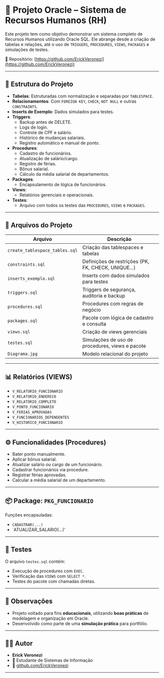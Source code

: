 # 📁 Projeto Oracle – Sistema de Recursos Humanos (RH)

Este projeto tem como objetivo demonstrar um sistema completo de Recursos Humanos utilizando Oracle SQL. Ele abrange desde a criação de tabelas e relações, até o uso de `TRIGGERS`, `PROCEDURES`, `VIEWS`, `PACKAGES` e simulações de testes.

🔗 Repositório: [https://github.com/ErickVeronezi](https://github.com/ErickVeronezi)

---

## 📌 Estrutura do Projeto

- **Tabelas**: Estruturadas com normalização e separadas por `TABLESPACE`.
- **Relacionamentos**: Com `FOREIGN KEY`, `CHECK`, `NOT NULL` e outras `CONSTRAINTS`.
- **Inserts de Exemplo**: Dados simulados para testes.
- **Triggers**:
  - Backup antes de DELETE.
  - Logs de login.
  - Controle de CPF e salário.
  - Histórico de mudanças salariais.
  - Registro automático e manual de ponto.
- **Procedures**:
  - Cadastro de funcionários.
  - Atualização de salário/cargo.
  - Registro de férias.
  - Bônus salarial.
  - Cálculo da média salarial de departamentos.
- **Packages**:
  - Encapsulamento de lógica de funcionários.
- **Views**:
  - Relatórios gerenciais e operacionais.
- **Testes**:
  - Arquivo com todos os testes das `PROCEDURES`, `VIEWS` e `PACKAGES`.

---

## 📂 Arquivos do Projeto

| Arquivo | Descrição |
|--------|-----------|
| `create_tablespace_tables.sql` | Criação das tablespaces e tabelas |
| `constraints.sql` | Definições de restrições (PK, FK, CHECK, UNIQUE...) |
| `inserts_exemplo.sql` | Inserts com dados simulados para testes |
| `triggers.sql` | Triggers de segurança, auditoria e backup |
| `procedures.sql` | Procedures com regras de negócio |
| `packages.sql` | Pacote com lógica de cadastro e consulta |
| `views.sql` | Criação de views gerenciais |
| `testes.sql` | Simulações de uso de procedures, views e pacote |
| `Diagrama.jpg` | Modelo relacional do projeto |

---

## 📊 Relatórios (VIEWS)

- `V_RELATORIO_FUNCIONARIO`
- `V_RELATORIO_ENDERECO`
- `V_RELATORIO_COMPLETO`
- `V_PONTO_FUNCIONARIO`
- `V_FERIAS_APROVADAS`
- `V_FUNCIONARIOS_DEPENDENTES`
- `V_HISTORICO_FUNCIONARIO`

---

## ⚙️ Funcionalidades (Procedures)

- Bater ponto manualmente.
- Aplicar bônus salarial.
- Atualizar salário ou cargo de um funcionário.
- Cadastrar funcionários via procedure.
- Registrar férias aprovadas.
- Calcular a média salarial de um departamento.

---

## 📦 Package: `PKG_FUNCIONARIO`

Funções encapsuladas:

- `CADASTRAR(...)`
- `ATUALIZAR_SALARIO(...)'

---

## 🧪 Testes

O arquivo `testes.sql` contém:

- Execução de procedures com `EXEC`.
- Verificação das `VIEWS` com `SELECT *`.
- Testes do pacote com chamadas diretas.

---

## 📌 Observações

- Projeto voltado para fins **educacionais**, utilizando **boas práticas** de modelagem e organização em Oracle.
- Desenvolvido como parte de uma **simulação prática** para portfólio.

---

## 👨‍💻 Autor

- **Erick Veronezi**  
- 💼 Estudante de Sistemas de Informação  
- 🔗 [github.com/ErickVeronezi](https://github.com/ErickVeronezi)

---

